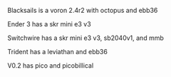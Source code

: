 Blacksails is a voron 2.4r2 with octopus and ebb36

Ender 3 has a skr mini e3 v3

Switchwire has a skr mini e3 v3, sb2040v1, and mmb

Trident has a leviathan and ebb36

V0.2 has pico and picobillical

